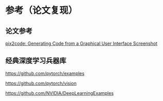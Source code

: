 # 参考（论文复现）

## 论文参考

 [pix2code: Generating Code from a Graphical User Interface Screenshot](https://arxiv.org/abs/1705.07962)

## 经典深度学习兵器库

https://github.com/pytorch/examples

https://github.com/pytorch/vision

https://github.com/NVIDIA/DeepLearningExamples